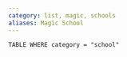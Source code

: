 ```yaml
---
category: list, magic, schools
aliases: Magic School
---
```

``` dataview
TABLE WHERE category = "school"
```
